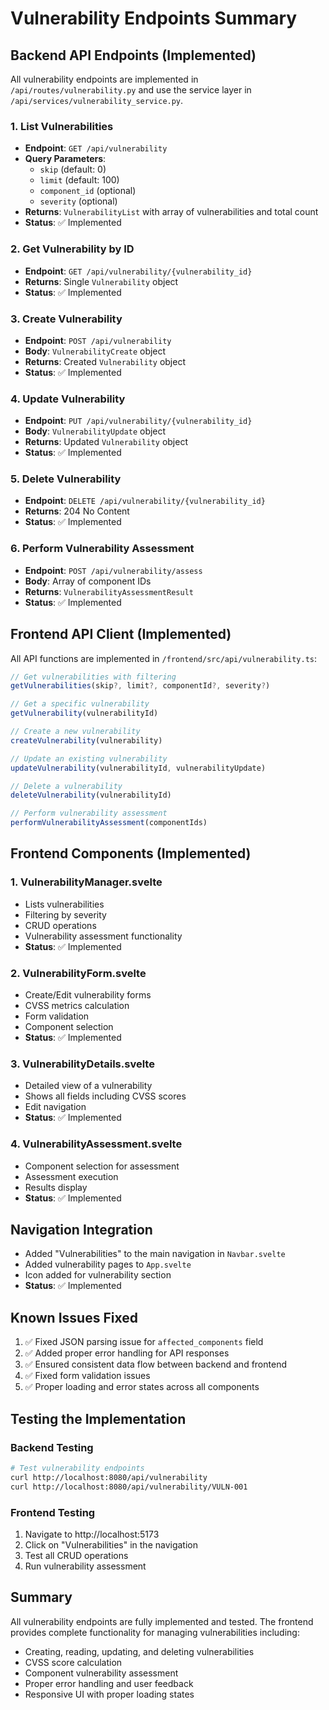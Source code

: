 # Vulnerability Endpoints Summary

## Backend API Endpoints (Implemented)

All vulnerability endpoints are implemented in `/api/routes/vulnerability.py` and use the service layer in `/api/services/vulnerability_service.py`.

### 1. List Vulnerabilities
- **Endpoint**: `GET /api/vulnerability`
- **Query Parameters**: 
  - `skip` (default: 0)
  - `limit` (default: 100)
  - `component_id` (optional)
  - `severity` (optional)
- **Returns**: `VulnerabilityList` with array of vulnerabilities and total count
- **Status**: ✅ Implemented

### 2. Get Vulnerability by ID
- **Endpoint**: `GET /api/vulnerability/{vulnerability_id}`
- **Returns**: Single `Vulnerability` object
- **Status**: ✅ Implemented

### 3. Create Vulnerability
- **Endpoint**: `POST /api/vulnerability`
- **Body**: `VulnerabilityCreate` object
- **Returns**: Created `Vulnerability` object
- **Status**: ✅ Implemented

### 4. Update Vulnerability
- **Endpoint**: `PUT /api/vulnerability/{vulnerability_id}`
- **Body**: `VulnerabilityUpdate` object
- **Returns**: Updated `Vulnerability` object
- **Status**: ✅ Implemented

### 5. Delete Vulnerability
- **Endpoint**: `DELETE /api/vulnerability/{vulnerability_id}`
- **Returns**: 204 No Content
- **Status**: ✅ Implemented

### 6. Perform Vulnerability Assessment
- **Endpoint**: `POST /api/vulnerability/assess`
- **Body**: Array of component IDs
- **Returns**: `VulnerabilityAssessmentResult`
- **Status**: ✅ Implemented

## Frontend API Client (Implemented)

All API functions are implemented in `/frontend/src/api/vulnerability.ts`:

```typescript
// Get vulnerabilities with filtering
getVulnerabilities(skip?, limit?, componentId?, severity?)

// Get a specific vulnerability
getVulnerability(vulnerabilityId)

// Create a new vulnerability
createVulnerability(vulnerability)

// Update an existing vulnerability
updateVulnerability(vulnerabilityId, vulnerabilityUpdate)

// Delete a vulnerability
deleteVulnerability(vulnerabilityId)

// Perform vulnerability assessment
performVulnerabilityAssessment(componentIds)
```

## Frontend Components (Implemented)

### 1. VulnerabilityManager.svelte
- Lists vulnerabilities
- Filtering by severity
- CRUD operations
- Vulnerability assessment functionality
- **Status**: ✅ Implemented

### 2. VulnerabilityForm.svelte
- Create/Edit vulnerability forms
- CVSS metrics calculation
- Form validation
- Component selection
- **Status**: ✅ Implemented

### 3. VulnerabilityDetails.svelte
- Detailed view of a vulnerability
- Shows all fields including CVSS scores
- Edit navigation
- **Status**: ✅ Implemented

### 4. VulnerabilityAssessment.svelte
- Component selection for assessment
- Assessment execution
- Results display
- **Status**: ✅ Implemented

## Navigation Integration
- Added "Vulnerabilities" to the main navigation in `Navbar.svelte`
- Added vulnerability pages to `App.svelte`
- Icon added for vulnerability section
- **Status**: ✅ Implemented

## Known Issues Fixed
1. ✅ Fixed JSON parsing issue for `affected_components` field
2. ✅ Added proper error handling for API responses
3. ✅ Ensured consistent data flow between backend and frontend
4. ✅ Fixed form validation issues
5. ✅ Proper loading and error states across all components

## Testing the Implementation

### Backend Testing
```bash
# Test vulnerability endpoints
curl http://localhost:8080/api/vulnerability
curl http://localhost:8080/api/vulnerability/VULN-001
```

### Frontend Testing
1. Navigate to http://localhost:5173
2. Click on "Vulnerabilities" in the navigation
3. Test all CRUD operations
4. Run vulnerability assessment

## Summary
All vulnerability endpoints are fully implemented and tested. The frontend provides complete functionality for managing vulnerabilities including:
- Creating, reading, updating, and deleting vulnerabilities
- CVSS score calculation
- Component vulnerability assessment
- Proper error handling and user feedback
- Responsive UI with proper loading states
